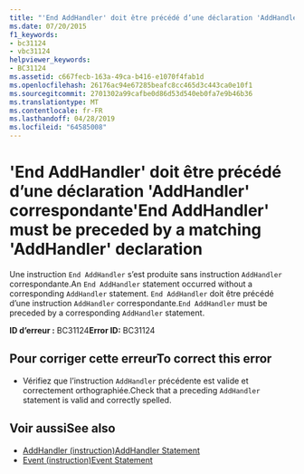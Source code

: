 ```yaml
---
title: "'End AddHandler' doit être précédé d’une déclaration 'AddHandler' correspondante"
ms.date: 07/20/2015
f1_keywords:
- bc31124
- vbc31124
helpviewer_keywords:
- BC31124
ms.assetid: c667fecb-163a-49ca-b416-e1070f4fab1d
ms.openlocfilehash: 26176ac94e67285beafc8cc465d3c443ca0e10f1
ms.sourcegitcommit: 2701302a99cafbe0d86d53d540eb0fa7e9b46b36
ms.translationtype: MT
ms.contentlocale: fr-FR
ms.lasthandoff: 04/28/2019
ms.locfileid: "64585008"
---
```

# <a name="end-addhandler-must-be-preceded-by-a-matching-addhandler-declaration"></a><span data-ttu-id="ce84e-102">'End AddHandler' doit être précédé d’une déclaration 'AddHandler' correspondante</span><span class="sxs-lookup"><span data-stu-id="ce84e-102">'End AddHandler' must be preceded by a matching 'AddHandler' declaration</span></span>
<span data-ttu-id="ce84e-103">Une instruction `End AddHandler` s’est produite sans instruction `AddHandler` correspondante.</span><span class="sxs-lookup"><span data-stu-id="ce84e-103">An `End AddHandler` statement occurred without a corresponding `AddHandler` statement.</span></span> <span data-ttu-id="ce84e-104">`End AddHandler` doit être précédé d’une instruction `AddHandler` correspondante.</span><span class="sxs-lookup"><span data-stu-id="ce84e-104">`End AddHandler` must be preceded by a corresponding `AddHandler` statement.</span></span>  
  
 <span data-ttu-id="ce84e-105">**ID d’erreur :** BC31124</span><span class="sxs-lookup"><span data-stu-id="ce84e-105">**Error ID:** BC31124</span></span>  
  
## <a name="to-correct-this-error"></a><span data-ttu-id="ce84e-106">Pour corriger cette erreur</span><span class="sxs-lookup"><span data-stu-id="ce84e-106">To correct this error</span></span>  
  
- <span data-ttu-id="ce84e-107">Vérifiez que l’instruction `AddHandler` précédente est valide et correctement orthographiée.</span><span class="sxs-lookup"><span data-stu-id="ce84e-107">Check that a preceding `AddHandler` statement is valid and correctly spelled.</span></span>  
  
## <a name="see-also"></a><span data-ttu-id="ce84e-108">Voir aussi</span><span class="sxs-lookup"><span data-stu-id="ce84e-108">See also</span></span>

- [<span data-ttu-id="ce84e-109">AddHandler (instruction)</span><span class="sxs-lookup"><span data-stu-id="ce84e-109">AddHandler Statement</span></span>](../../visual-basic/language-reference/statements/addhandler-statement.md)
- [<span data-ttu-id="ce84e-110">Event (instruction)</span><span class="sxs-lookup"><span data-stu-id="ce84e-110">Event Statement</span></span>](../../visual-basic/language-reference/statements/event-statement.md)
